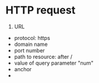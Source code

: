 # HTTP request 

1. URL
- protocol: https
- domain name 
- port number
- path to resource: after /
- value of query parameter "num"
- anchor
- 
